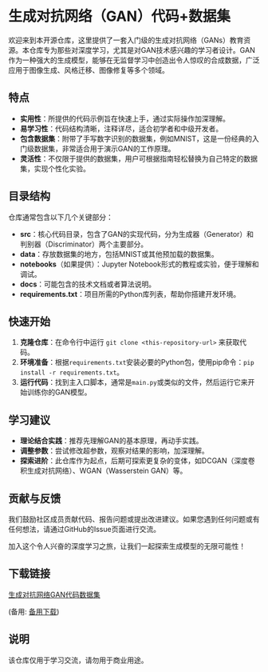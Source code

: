 # 生成对抗网络（GAN）代码+数据集

欢迎来到本开源仓库，这里提供了一套入门级的生成对抗网络（GANs）教育资源。本仓库专为那些对深度学习，尤其是对GAN技术感兴趣的学习者设计。GAN作为一种强大的生成模型，能够在无监督学习中创造出令人惊叹的合成数据，广泛应用于图像生成、风格迁移、图像修复等多个领域。

## 特点
- **实用性**：所提供的代码示例旨在快速上手，通过实际操作加深理解。
- **易学习性**：代码结构清晰，注释详尽，适合初学者和中级开发者。
- **包含数据集**：附带了手写数字识别的数据集，例如MNIST，这是一份经典的入门级数据集，非常适合用于演示GAN的工作原理。
- **灵活性**：不仅限于提供的数据集，用户可根据指南轻松替换为自己特定的数据集，实现个性化实验。

## 目录结构
仓库通常包含以下几个关键部分：
- **src**：核心代码目录，包含了GAN的实现代码，分为生成器（Generator）和判别器（Discriminator）两个主要部分。
- **data**：存放数据集的地方，包括MNIST或其他预加载的数据集。
- **notebooks**（如果提供）：Jupyter Notebook形式的教程或实验，便于理解和调试。
- **docs**：可能包含的技术文档或者算法说明。
- **requirements.txt**：项目所需的Python库列表，帮助你搭建开发环境。

## 快速开始
1. **克隆仓库**：在命令行中运行 `git clone <this-repository-url>` 来获取代码。
2. **环境准备**：根据`requirements.txt`安装必要的Python包，使用pip命令：`pip install -r requirements.txt`。
3. **运行代码**：找到主入口脚本，通常是`main.py`或类似的文件，然后运行它来开始训练你的GAN模型。

## 学习建议
- **理论结合实践**：推荐先理解GAN的基本原理，再动手实践。
- **调整参数**：尝试修改超参数，观察对结果的影响，加深理解。
- **探索进阶**：此仓库作为起点，后期可探索更复杂的变体，如DCGAN（深度卷积生成对抗网络）、WGAN（Wasserstein GAN）等。

## 贡献与反馈
我们鼓励社区成员贡献代码、报告问题或提出改进建议。如果您遇到任何问题或有任何想法，请通过GitHub的Issue页面进行交流。

加入这个令人兴奋的深度学习之旅，让我们一起探索生成模型的无限可能性！

## 下载链接
[生成对抗网络GAN代码数据集](https://pan.quark.cn/s/b0e6e24d4dcb) 

(备用: [备用下载](https://pan.baidu.com/s/1Km6hjF0TGCNsNLBmSPWudQ?pwd=1234))

## 说明

该仓库仅用于学习交流，请勿用于商业用途。
